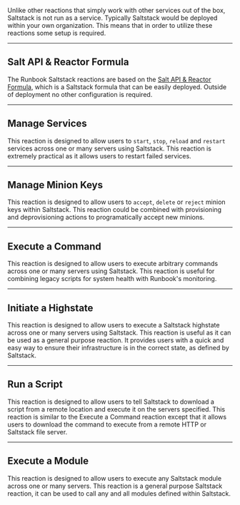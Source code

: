 Unlike other reactions that simply work with other services out of the box, Saltstack is not run as a service. Typically Saltstack would be deployed within your own organization. This means that in order to utilize these reactions some setup is required.

---

## Salt API & Reactor Formula

The Runbook Saltstack reactions are based on the [Salt API & Reactor Formula](https://github.com/madflojo/salt-api-reactor-formula), which is a Saltstack formula that can be easily deployed. Outside of deployment no other configuration is required.

---

## Manage Services

This reaction is designed to allow users to `start`, `stop`, `reload` and `restart` services across one or many servers using Saltstack. This reaction is extremely practical as it allows users to restart failed services.

---

## Manage Minion Keys

This reaction is designed to allow users to `accept`, `delete` or `reject` minion keys within Saltstack. This reaction could be combined with provisioning and deprovisioning actions to programatically accept new minions.

---

## Execute a Command

This reaction is designed to allow users to execute arbitrary commands across one or many servers using Saltstack. This reaction is useful for combining legacy scripts for system health with Runbook's monitoring.

---

## Initiate a Highstate

This reaction is designed to allow users to execute a Saltstack highstate across one or many servers using Saltstack. This reaction is useful as it can be used as a general purpose reaction. It provides users with a quick and easy way to ensure their infrastructure is in the correct state, as defined by Saltstack.

---

## Run a Script

This reaction is designed to allow users to tell Saltstack to download a script from a remote location and execute it on the servers specified. This reaction is similar to the Execute a Command reaction except that it allows users to download the command to execute from a remote HTTP or Saltstack file server.

---

## Execute a Module

This reaction is designed to allow users to execute any Saltstack module across one or many servers. This reaction is a general purpose Saltstack reaction, it can be used to call any and all modules defined within Saltstack.


